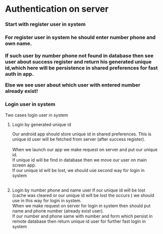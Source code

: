 <h1>Authentication on server</h1>

<h3>Start with register user in system<h3/>

For register user in system he should enter number phone and own name.
<br/><br/>If such user by number phone not found in database then see user about  success register and return his generated unique id,which here will be persistence in shared preferences for fast auth in app. 

Else we see user about which user with entered number already exist!

<h3>Login user in system</h3>

Two cases login user in system

1. Login by generated unique id

    Our android app should store unique id in shared preferences. This is unique id user will be fetched from server (after success register). 
    <br/><br/>When we launch our app we make request on server and put our unique id.<br/> If unique id will be find in database then we move our user on main screen app. <br/>If our unique id will be lost, we should use second way for login in system<br/><br/>
2. Login by number phone and name user
    If our unique id will be lost (cache was cleared or our unique id will be lost the occurs ) we should use in this way for login in system.
    <br/>When we make request on server for login in system then should put name and phone number (already exist user).
    <br/>If our number and phone same with number and form which persist in remote database then return unique id user for further fast login in system 
